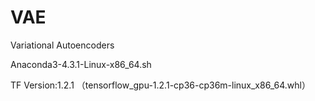 # VAE
Variational Autoencoders

Anaconda3-4.3.1-Linux-x86_64.sh

TF Version:1.2.1 （tensorflow_gpu-1.2.1-cp36-cp36m-linux_x86_64.whl）
